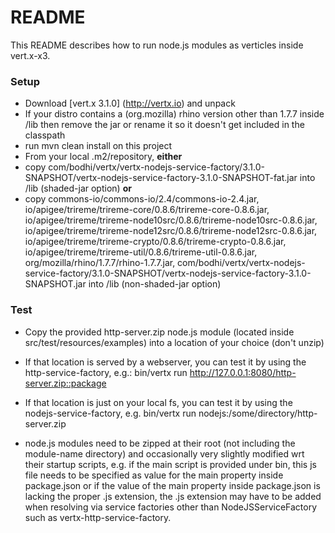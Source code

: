 # README #

This README describes how to run node.js modules as verticles inside vert.x-x3.

### Setup ###

* Download [vert.x 3.1.0] (http://vertx.io) and unpack
* If your distro contains a (org.mozilla) rhino version other than 1.7.7 inside /lib then remove the jar or rename it so it doesn't get included in the classpath
* run mvn clean install on this project
* From your local .m2/repository, **either**
 * copy com/bodhi/vertx/vertx-nodejs-service-factory/3.1.0-SNAPSHOT/vertx-nodejs-service-factory-3.1.0-SNAPSHOT-fat.jar into /lib (shaded-jar option) **or**
 * copy commons-io/commons-io/2.4/commons-io-2.4.jar, io/apigee/trireme/trireme-core/0.8.6/trireme-core-0.8.6.jar, io/apigee/trireme/trireme-node10src/0.8.6/trireme-node10src-0.8.6.jar, io/apigee/trireme/trireme-node12src/0.8.6/trireme-node12src-0.8.6.jar, io/apigee/trireme/trireme-crypto/0.8.6/trireme-crypto-0.8.6.jar, io/apigee/trireme/trireme-util/0.8.6/trireme-util-0.8.6.jar, org/mozilla/rhino/1.7.7/rhino-1.7.7.jar, com/bodhi/vertx/vertx-nodejs-service-factory/3.1.0-SNAPSHOT/vertx-nodejs-service-factory-3.1.0-SNAPSHOT.jar into /lib (non-shaded-jar option)

### Test ###

* Copy the provided http-server.zip node.js module (located inside src/test/resources/examples) into a location of your choice (don't unzip)
* If that location is served by a webserver, you can test it by using the http-service-factory, e.g.: bin/vertx run http://127.0.0.1:8080/http-server.zip::package
* If that location is just on your local fs, you can test it by using the nodejs-service-factory, e.g. bin/vertx run nodejs:/some/directory/http-server.zip

* node.js modules need to be zipped at their root (not including the module-name directory) and occasionally very slightly modified wrt their startup scripts, e.g. if the main script is provided under bin, this js file needs to be specified as value for the main property inside package.json or if the value of the main property inside package.json is lacking the proper .js extension, the .js extension may have to be added when resolving via service factories other than NodeJSServiceFactory such as vertx-http-service-factory.
